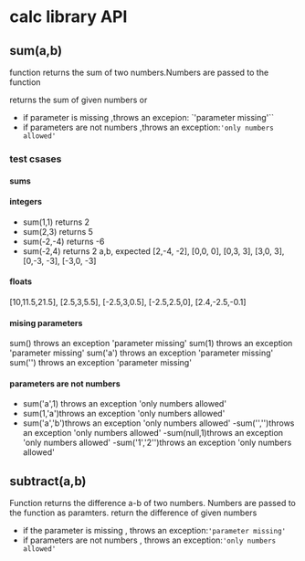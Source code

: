 # calc library API

## **sum(a,b)**

function returns the sum of two numbers.Numbers are passed to the function

returns the sum of given numbers or

- if parameter is missing ,throws an excepion: `'parameter missing'``
- if parameters are not numbers ,throws an exception:`'only numbers allowed'`

### test csases

#### sums

#### integers

- sum(1,1) returns 2
- sum(2,3) returns 5
- sum(-2,-4) returns -6
- sum(-2,4) returns 2
  a,b, expected
  [2,-4, -2],
  [0,0, 0],
  [0,3, 3],
  [3,0, 3],
  [0,-3, -3],
  [-3,0, -3]

#### floats

[10,11.5,21.5],
[2.5,3,5.5],
[-2.5,3,0.5],
[-2.5,2.5,0],
[2.4,-2.5,-0.1]

#### mising parameters

sum() throws an exception 'parameter missing'
sum(1) throws an exception 'parameter missing'
sum('a') throws an exception 'parameter missing'
sum('') throws an exception 'parameter missing'

#### parameters are not numbers

- sum('a',1) throws an exception 'only numbers allowed'
- sum(1,'a')throws an exception 'only numbers allowed'
- sum('a','b')throws an exception 'only numbers allowed'
  -sum('','')throws an exception 'only numbers allowed'
  -sum(null,1)throws an exception 'only numbers allowed'
  -sum('1','2'')throws an exception 'only numbers allowed'

## **subtract(a,b)**

Function returns the difference a-b of two numbers. Numbers are passed to the function as paramters.
return the difference of given numbers

- if the parameter is missing , throws an exception:`'parameter missing'`
- if parameters are not numbers , throws an exception:`'only numbers allowed'`
